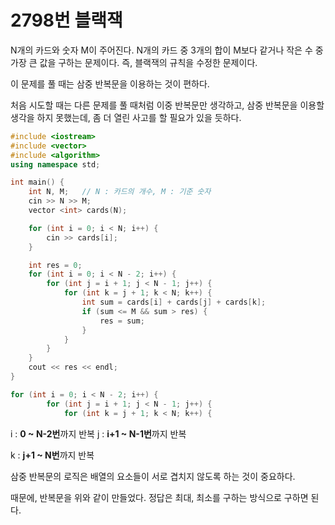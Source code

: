 # 2798번 블랙잭

N개의 카드와 숫자 M이 주어진다. N개의 카드 중 3개의 합이 M보다 같거나 작은 수 중 가장 큰 값을 구하는 문제이다. 즉, 블랙잭의 규칙을 수정한 문제이다.

이 문제를 풀 때는 삼중 반복문을 이용하는 것이 편하다.

처음 시도할 때는 다른 문제를 풀 때처럼 이중 반복문만 생각하고, 삼중 반복문을 이용할 생각을 하지 못했는데, 좀 더 열린 사고를 할 필요가 있을 듯하다.

```cpp
#include <iostream>
#include <vector>
#include <algorithm>
using namespace std;

int main() {
	int N, M;	// N : 카드의 개수, M : 기준 숫자
	cin >> N >> M;
	vector <int> cards(N);

	for (int i = 0; i < N; i++) {
		cin >> cards[i];
	}

	int res = 0;
	for (int i = 0; i < N - 2; i++) {
		for (int j = i + 1; j < N - 1; j++) {
			for (int k = j + 1; k < N; k++) {
				int sum = cards[i] + cards[j] + cards[k];
				if (sum <= M && sum > res) {
					res = sum;
				}
			}
		}
	}
	cout << res << endl;
}
```

```cpp
for (int i = 0; i < N - 2; i++) {
		for (int j = i + 1; j < N - 1; j++) {
			for (int k = j + 1; k < N; k++) {
```

<aside>

i : **0 ~ N-2번**까지 반복
j : **i+1 ~ N-1번**까지 반복

k : **j+1 ~ N번**까지 반복

</aside>

삼중 반복문의 로직은 배열의 요소들이 서로 겹치지 않도록 하는 것이 중요하다.

때문에, 반복문을 위와 같이 만들었다. 정답은 최대, 최소를 구하는 방식으로 구하면 된다.